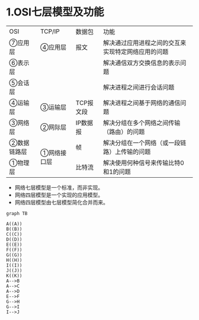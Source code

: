 # 1.OSI七层模型及功能

<table>
    <tr>
        <td>  OSI  </td> 
        <td>  TCP/IP  </td> 
        <td>  数据包  </td> 
        <td>  功能  </td> 
   </tr>
    <tr>
        <td>  ⑦应用层  </td>    
  		  <td>  ④应用层 </td> 
        <td>   报文 </td> 
        <td>  解决通过应用进程之间的交互来实现特定网络应用的问题 </td> 
    </tr>
    <tr>
        <td>  ⑥表示层</td> 
        <td rowspan="2">   </td> 
        <td rowspan="2">   </td> 
        <td>解决通信双方交换信息的表示问题</td>    
    </tr>
    <tr>
        <td> ⑤会话层</td> 
        <td>解决进程之间进行会话问题</td>    
    </tr>
    <tr>
        <td> ④运输层</td> 
        <td > ③运输层 </td> 
        <td > TCP报文段  </td> 
        <td>解决进程之间基于网络的通信问题</td>    
    </tr>
    <tr>
        <td>③网络层</td> 
        <td > ②网际层 </td> 
        <td > IP数据报  </td> 
        <td>解决分组在多个网络之间传输（路由）的问题</td>    
    </tr>
    <tr>
        <td>②数据链路层</td> 
        <td rowspan="2"> ①网络接口层 </td> 
        <td > 帧  </td> 
        <td>解决分组在一个网络（或一段链路）上传输的问题</td>    
    </tr>
    <tr>
        <td>①物理层</td> 
        <td > 比特流  </td> 
        <td>解决使用何种信号来传输比特0和1的问题</td>    
    </tr>
</table>
		
- 网络七层模型是一个标准，而非实现。
- 网络四层模型是一个实现的应用模型。
- 网络四层模型由七层模型简化合并而来。

```mermaid
graph TB

A((A))
B((B))
C((C))
D((D))
E((E))
F((F))
G((G))
H((H))
I((I))
J((J)) 
K((K))
A-->B
A-->C
A-->D
E-->F
G-->H
G-->I
I-->J
```
			

